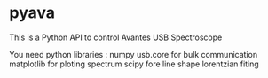 # pyava
This is a Python API to control Avantes USB Spectroscope

You need python libraries :
numpy 
usb.core for bulk communication 
matplotlib for ploting spectrum
scipy fore line shape lorentzian fiting



